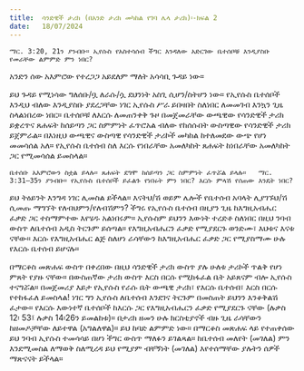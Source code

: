 ```yaml
---
title:  ሳንድዊች ታሪክ (በአንድ ታሪክ መካከል የገባ ሌላ ታሪክ)፡-ክፍል 2
date:   18/07/2024
---
```


`ማር. 3:20, 21ን ያንብቡ። ኢየሱስ የአስተሳሰብ ችግር እንዳለው አድርገው ቤተሰቦቹ እንዲያስቡ የመራቸው ልምምድ ምን ነበር?`

አንድን ሰው አእምሮው የተረጋጋ አይደለም ማለት አሳሳቢ ጉዳይ ነው።

ይህ ጉዳይ የሚነሳው ግለሰቡ/ቧ ለራሱ/ሷ ደህንነት አስጊ ሲሆን/ስትሆን ነው። የኢየሱስ ቤተሰቦች እንዲህ ብለው እንዲያስቡ ያደረጋቸው ነገር ኢየሱስ ሥራ ይበዛበት ስለነበር ለመመገብ እንኳን ጊዜ ስላልነበረው ነበር። ቤተሰቦቹ ለእርሱ ለመጠንቀቅ ጉዞ በመጀመራቸው ውጫዊው የሳንድዊች ታሪክ ይቋረጥና ጸሐፍት ከሰይጣን ጋር ስምምነት ፈጥሮአል ብለው የከሰሱበት ውስጣዊው የሳንድዊች ታሪክ ይጀምራል። በእነዚህ ውጫዊና ውስጣዊ የሳንድዊች ታሪኮች መካከል ከተለመደው ውጭ የሆነ መመሳሰል አለ። የኢየሱስ ቤተሰብ ስለ እርሱ የነበራቸው አመለካከት ጸሐፍት ከነበራቸው አመለካከት ጋር የሚመሳሰል ይመስላል።

`ቤተሰቡ አእምሮውን ስቷል ይላሉ። ጸሐፍት ደግሞ ከሰይጣን ጋር ስምምነት ፈጥሯል ይላሉ።   ማር. 3:31–35ን ያንብቡ። የኢየሱስ ቤተሰቦች ይፈልጉ የነበሩት ምን ነበር? እርሱ ምላሽ የሰጠው እንዴት ነበር?`

ይህ ትዕይንት እንግዳ ነገር ሊመስል ይችላል። እናትህ/ሽ ወይም ሌሎች የቤተሰብ አባላት ሊያገኙህ/ሽ ሲመጡ ማግኘት የለብህምን/የለብሽምን? ችግሩ የኢየሱስ ቤተሰብ በዚያን ጊዜ ከእግዚአብሔር ፈቃድ ጋር ተስማምተው እየሄዱ አልነበሩም። ኢየሱስም ይህንን እውነት ተረድቶ ስለነበር በዚህ ንባብ ውስጥ ለቤተሰብ አዲስ ትርጉም ይሰጣል። የእግዚአብሔርን ፈቃድ የሚያደርጉ ወንድሙ፣ እህቱና እናቱ ናቸው። እርሱ የእግዚአብሔር ልጅ ስለሆነ ራሳቸውን ከእግዚአብሔር ፈቃድ ጋር የሚያስማሙ ሁሉ የእርሱ ቤተሰብ ይሆናሉ።

በማርቆስ መጽሐፍ ውስጥ በቀረበው በዚህ ሳንድዊች ታሪክ ውስጥ ያሉ ሁለቱ ታሪኮች ጥልቅ የሆነ ምጸት የያዙ ናቸው። በውስጠኛው ታሪክ ውስጥ እርስ በርሱ የሚከፋፈል ቤት አይጸናም ብሎ ኢየሱስ ተናግሯል። በመጀመሪያ እይታ የኢየሱስ የራሱ ቤት ውጫዊ ታሪክ፣ የእርሱ ቤተሰብ፣ እርስ በርሱ የተከፋፈለ ይመስላል! ነገር ግን ኢየሱስ ለቤተሰብ እንደገና ትርጉም በመስጠት ይህንን እንቆቅልሽ ፈታው። የእርሱ እውነተኛ ቤተሰቦች ከእርሱ ጋር የእግዚአብሔርን ፈቃድ የሚያደርጉ ናቸው (ሉቃስ 12፡ 53፤ ሉቃስ 14፡26ን ይመልከቱ)። በታሪክ ዘመን ሁሉ ክርስቲያኖች ብዙ ጊዜ ራሳቸውን ከዘመዶቻቸው ለይተዋል (አግልለዋል)። ይህ ከባድ ልምምድ ነው። በማርቆስ መጽሐፍ ላይ የተጠቀሰው ይህ ንባብ ኢየሱስ ተመሳሳይ በሆነ ችግር ውስጥ ማለፉን ይገልጻል። ከቤተሰብ መለየት (መገለል) ምን እንደሚመስል ለማወቅ ስለሚረዳ ይህ የሚያም ብቸኝነት (መገለል) እየተሰማቸው ያሉትን ሰዎች ማጽናናት ይችላል።